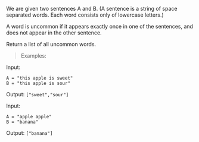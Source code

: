   We are given two sentences A and B.  (A sentence is a string of space separated words.  Each word consists only of lowercase letters.)

  A word is uncommon if it appears exactly once in one of the sentences, and does not appear in the other sentence.

  Return a list of all uncommon words.

> Examples:

  Input:
  ```
  A = "this apple is sweet"
  B = "this apple is sour"
  ```

  Output: `["sweet","sour"]`

  Input:
  ```
  A = "apple apple"
  B = "banana"
  ```

  Output: `["banana"]`
